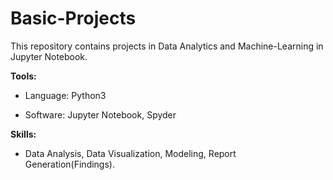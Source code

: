 # Basic-Projects
This repository contains projects in Data Analytics and Machine-Learning in Jupyter Notebook.

**Tools:**
  * Language: Python3
  
  * Software: Jupyter Notebook, Spyder

**Skills:**
    
   * Data Analysis, Data Visualization, Modeling, Report Generation(Findings).
   

  

